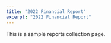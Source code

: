 ```yaml
---
title: "2022 Financial Report"
excerpt: "2022 Financial Report"
---
```


This is a sample reports collection page.
